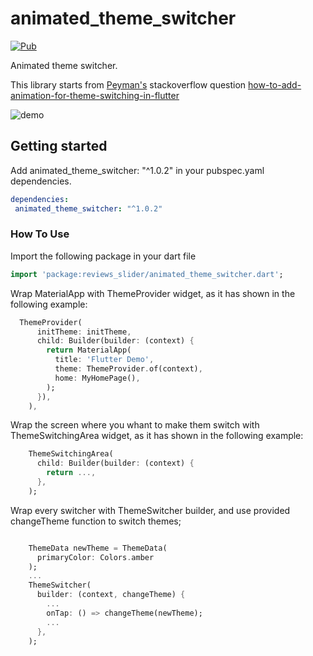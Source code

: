 # animated_theme_switcher

[![Pub](https://img.shields.io/pub/v/animated_theme_switcher.svg)](https://pub.dartlang.org/packages/animated_theme_switcher)


Animated theme switcher.

This library starts from [Peyman's](https://stackoverflow.com/users/4910935/peyman) stackoverflow question [how-to-add-animation-for-theme-switching-in-flutter](https://stackoverflow.com/questions/60897816/how-to-add-animation-for-theme-switching-in-flutter)

![demo](demo1.gif)

## Getting started

Add animated_theme_switcher: "^1.0.2" in your pubspec.yaml dependencies.

```yaml
dependencies:
 animated_theme_switcher: "^1.0.2"
```

### How To Use

Import the following package in your dart file

```dart
import 'package:reviews_slider/animated_theme_switcher.dart';
```

Wrap MaterialApp with ThemeProvider widget, as it has shown in the following example:

```dart
  ThemeProvider(
      initTheme: initTheme,
      child: Builder(builder: (context) {
        return MaterialApp(
          title: 'Flutter Demo',
          theme: ThemeProvider.of(context),
          home: MyHomePage(),
        );
      }),
    ),
```

Wrap the screen where you whant to make them switch with ThemeSwitchingArea widget,  as it has shown in the following example: 

```dart
    ThemeSwitchingArea(
      child: Builder(builder: (context) {
        return ...,
      },
    );
```


Wrap every switcher with ThemeSwitcher builder, and use provided changeTheme function to switch themes;

```dart

    ThemeData newTheme = ThemeData(
      primaryColor: Colors.amber
    );
    ...
    ThemeSwitcher(
      builder: (context, changeTheme) {
        ...
        onTap: () => changeTheme(newTheme);
        ...
      },
    );
```

